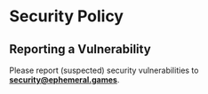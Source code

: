 # Security Policy

## Reporting a Vulnerability

Please report (suspected) security vulnerabilities to **[security@ephemeral.games](mailto:security@ephemeral.games)**.
